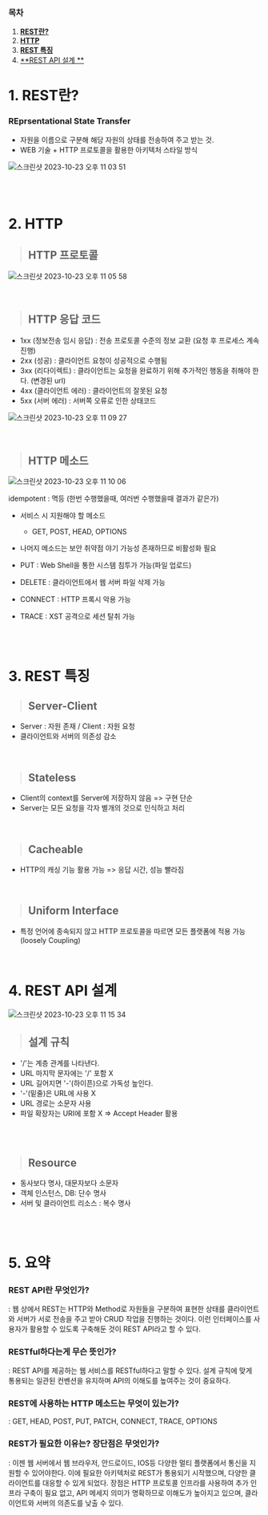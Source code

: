 ### 목차

1. [**REST란?**](#1-REST란?)
2. [**HTTP**](#2-HTTP)
3. [**REST 특징**](#3-REST-특징)
4. [**REST API 설계 **](#4-REST-API-설계)



# 1. REST란?

### REprsentational State Transfer

- 자원을 이름으로 구분해 해당 자원의 상태를 전송하여 주고 받는 것.
- WEB 기술 + HTTP 프로토콜을 활용한 아키텍처 스타일 방식

![스크린샷 2023-10-23 오후 11 03 51](https://github.com/Youth787/SSAFY_CS_Study/assets/90955152/59a9824f-a32b-4e84-abb1-794ce6d15ba2)

<br/>
<br/>

# 2. HTTP

> ## HTTP 프로토콜

![스크린샷 2023-10-23 오후 11 05 58](https://github.com/Youth787/SSAFY_CS_Study/assets/90955152/1e575c4e-e060-4a00-ab90-861e2408938b)

<br/>

> ## HTTP 응답 코드

- 1xx (정보전송 임시 응답) : 전송 프로토콜 수준의 정보 교환 (요청 후 프로세스 계속 진행)
- 2xx (성공) : 클라이언트 요청이 성공적으로 수행됨
- 3xx (리다이렉트) : 클라이언트는 요청을 완료하기 위해 추가적인 행동을 취해야 한다. (변경된 url)
- 4xx (클라이언트 에러) : 클라이언트의 잘못된 요청
- 5xx (서버 에러) : 서버쪽 오류로 인한 상태코드

![스크린샷 2023-10-23 오후 11 09 27](https://github.com/Youth787/SSAFY_CS_Study/assets/90955152/72594d0f-1b16-4983-932a-21a62bb005a9)

<br/>

> ## HTTP 메소드

![스크린샷 2023-10-23 오후 11 10 06](https://github.com/Youth787/SSAFY_CS_Study/assets/90955152/d8a3886f-dcdb-48c7-92f2-84a9c8d79957)

idempotent : 멱등 (한번 수행했을때, 여러번 수행했을때 결과가 같은가)
- 서비스 시 지원해야 할 메소드
  - GET, POST, HEAD, OPTIONS
- 나머지 메소드는 보안 취약점 야기 가능성 존재하므로 비활성화 필요

- PUT : Web Shell을 통한 시스템 침투가 가능(파일 업로드)
- DELETE : 클라이언트에서 웹 서버 파일 삭제 가능
- CONNECT : HTTP 프록시 악용 가능
- TRACE : XST 공격으로 세션 탈취 가능 

<br/>
<br/>

# 3. REST 특징


> ## Server-Client

- Server : 자원 존재 / Client : 자원 요청
- 클라이언트와 서버의 의존성 감소
  
<br/>


> ## Stateless

- Client의 context를 Server에 저장하지 않음 => 구현 단순
- Server는 모든 요청을 각자 별개의 것으로 인식하고 처리
  
<br/>


> ## Cacheable

- HTTP의 캐싱 기능 활용 가능 => 응답 시간, 성능 빨라짐
<br/>


> ## Uniform Interface

- 특정 언어에 종속되지 않고 HTTP 프로토콜을 따르면 모든 플랫폼에 적용 가능 (loosely Coupling)
<br/>



# 4. REST API 설계 

![스크린샷 2023-10-23 오후 11 15 34](https://github.com/Youth787/SSAFY_CS_Study/assets/90955152/ec81138a-0523-4823-a2c4-f7a5065b3bb4)


> ## 설계 규칙 

- '/'는 계층 관계를 나타낸다.
- URL 마지막 문자에는 '/' 포함 X
- URL 길어지면 '-'(하이픈)으로 가독성 높인다.
- '-'(밑줄)은 URL에 사용 X
- URL 경로는 소문자 사용
- 파일 확장자는 URI에 포함 X => Accept Header 활용
  
<br/>
<br/>

> ## Resource

- 동사보다 명사, 대문자보다 소문자
- 객체 인스턴스, DB: 단수 명사
- 서버 및 클라이언트 리소스 : 복수 명사

<br/>
<br/>

# 5. 요약 

### REST API란 무엇인가?
: 웹 상에서 REST는 HTTP와 Method로 자원들을 구분하여 표현한 상태를 클라이언트와 서버가 서로 전송을 주고 받아 CRUD 작업을 진행하는 것이다. 이런 인터페이스를 사용자가 활용할 수 있도록 구축해둔 것이 REST API라고 할 수 있다. 

### RESTful하다는게 무슨 뜻인가?
: REST API를 제공하는 웹 서비스를 RESTful하다고 말할 수 있다. 설계 규칙에 맞게 통용되는 일관된 컨벤션을 유지하며 API의 이해도를 높여주는 것이 중요하다. 

### REST에 사용하는 HTTP 메소드는 무엇이 있는가?
: GET, HEAD, POST, PUT, PATCH, CONNECT, TRACE, OPTIONS

### REST가 필요한 이유는? 장단점은 무엇인가?
: 이젠 웹 서버에서 웹 브라우저, 안드로이드, IOS등 다양한 멀티 플랫폼에서 통신을 지원할 수 있어야한다. 이에 필요한 아키텍처로 REST가 통용되기 시작했으며, 다양한 클라이언트를 대응할 수 있게 되었다. 장점은 HTTP 프로토콜 인프라를 사용하여 추가 인프라 구축이 필요 없고, API 메세지 의미가 명확하므로 이해도가 높아지고 있으며, 클라이언트와 서버의 의존도를 낮출 수 있다. 


